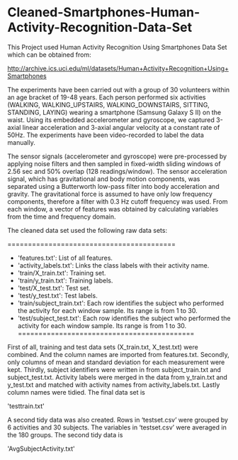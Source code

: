 # Cleaned-Smartphones-Human-Activity-Recognition-Data-Set

This Project used Human Activity Recognition Using Smartphones Data Set which can be obtained from: 

http://archive.ics.uci.edu/ml/datasets/Human+Activity+Recognition+Using+Smartphones

The experiments have been carried out with a group of 30 volunteers within an age bracket of 19-48 years. Each person performed six activities (WALKING, WALKING_UPSTAIRS, WALKING_DOWNSTAIRS, SITTING, STANDING, LAYING) wearing a smartphone (Samsung Galaxy S II) on the waist. Using its embedded accelerometer and gyroscope, we captured 3-axial linear acceleration and 3-axial angular velocity at a constant rate of 50Hz. The experiments have been video-recorded to label the data manually. 

The sensor signals (accelerometer and gyroscope) were pre-processed by applying noise filters and then sampled in fixed-width sliding windows of 2.56 sec and 50% overlap (128 readings/window). The sensor acceleration signal, which has gravitational and body motion components, was separated using a Butterworth low-pass filter into body acceleration and gravity. The gravitational force is assumed to have only low frequency components, therefore a filter with 0.3 Hz cutoff frequency was used. From each window, a vector of features was obtained by calculating variables from the time and frequency domain.
 
The cleaned data set used the following raw data sets:

=========================================
- 'features.txt': List of all features.
- 'activity_labels.txt': Links the class labels with their activity name.
- 'train/X_train.txt': Training set.
- 'train/y_train.txt': Training labels.
- 'test/X_test.txt': Test set.
- 'test/y_test.txt': Test labels.
- 'train/subject_train.txt': Each row identifies the subject who performed the activity for each window sample. Its range is from 1 to 30. 
- 'test/subject_test.txt': Each row identifies the subject who performed the activity for each window sample. Its range is from 1 to 30. 
===========================================

First of all, training and test data sets (X_train.txt, X_test.txt) were combined. And the column names are imported from features.txt. Secondly, only columns of mean and standard deviation for each measurement were kept. Thirdly, subject identifiers were written in from subject_train.txt and subject_test.txt. Activity labels were merged in the data from y_train.txt and y_test.txt and matched with activity names from activity_labels.txt. Lastly column names were tidied. The final data set is 

'testtrain.txt'

A second tidy data was also created. Rows in ‘testset.csv’ were grouped by 6 activities and 30 subjects. The variables in ‘testset.csv’ were averaged in the 180 groups. The second tidy data is 

'AvgSubjectActivity.txt'
